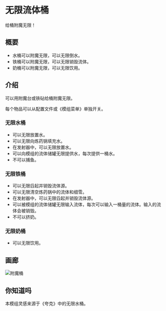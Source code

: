 # 无限流体桶
给桶附魔无限！
## 概要
- 水桶可以附魔无限，可以无限倒水。
- 铁桶可以附魔无限，可以无限销毁流体。
- 奶桶可以附魔无限，可以无限饮用。
## 介绍
可以用附魔台或铁砧给桶附魔无限。

每个物品可以从配置文件或《模组菜单》单独开关。
### 无限水桶
- 可以无限放置水。
- 可以无限向炼药锅填充水。
- 在发射器中，可以无限放置水。
- 可以向模组的流体储罐无限提供水，每次提供一桶水。
- 不可以捕鱼。
### 无限铁桶
- 可以无限舀起并销毁流体源。
- 可以无限清空炼药锅中的流体和细雪。
- 在发射器中，可以无限舀起并销毁流体源。
- 可以被模组的流体储罐无限输入流体，每次可以输入一桶量的流体。输入的流体会被销毁。
- 不可以挤奶。
### 无限奶桶
- 可以无限饮用。
## 画廊
![附魔桶](run/screenshots/2024-02-16_13.30.17.png)
## 你知道吗
本模组灵感来源于《夸克》中的无限水桶。